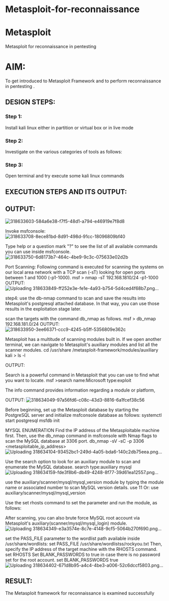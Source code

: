 # Metasploit-for-reconnaissance
# Metasploit
Metasploit for reconnaissance in pentesting

# AIM:

To get introduced to Metasploit Framework and to  perform reconnaissance  in pentesting .

## DESIGN STEPS:

### Step 1:

Install kali linux either in partition or virtual box or in live mode

### Step 2:

Investigate on the various categories of tools as follows:

### Step 3:

Open terminal and try execute some kali linux commands

## EXECUTION STEPS AND ITS OUTPUT:


## OUTPUT:
![318633603-584a6e38-f7f5-48d1-a794-e46919e7f8d8](https://github.com/pavankishore-AIDS/Metasploit-for-reconnaissance/assets/94154941/f29c0c9d-3a29-415b-a2cf-36775f4a3e38)


Invoke msfconsole:
![318633708-8ece81bd-8d91-498d-91cc-18096809bf40](https://github.com/pavankishore-AIDS/Metasploit-for-reconnaissance/assets/94154941/51f1c869-68dc-44e4-bad8-5f76f405f482)

Type help or a question mark "?" to see the list of all available commands you can use inside msfconsole.
![318633750-6d8173b7-464c-4be9-9c3c-075633e02d2b](https://github.com/pavankishore-AIDS/Metasploit-for-reconnaissance/assets/94154941/08c6f323-2fd6-4415-bdd6-cc3f09751995)

Port Scanning:
Following command is executed for scanning the systems on our local area network with a TCP scan (-sT) looking for open ports between 1 and 1000 (-p1-1000). msf > nmap -sT 192.168.1810/24 -p1-1000
OUTPUT:
![Uploading 318633849-ff252e3e-fe1e-4a93-b754-5d4ced4f68b7.png…]()

step4: use the db-nmap command to scan and save the results into Metasploit's postgresql attached database. In that way, you can use those results in the exploitation stage later.

scan the targets with the command db_nmap as follows. msf > db_nmap 192.168.181.0/24
OUTPUT:
![318633950-3ee66371-ccc9-4245-b5ff-5356809e362c](https://github.com/pavankishore-AIDS/Metasploit-for-reconnaissance/assets/94154941/b6e80768-1519-4bf0-b228-52154fc7f636)

Metasploit has a multitude of scanning modules built in. If we open another terminal, we can navigate to Metasploit's auxiliary modules and list all the scanner modules. cd /usr/share /metasploit-framework/modules/auxiliary kali > ls -l

OUTPUT:

Search is a powerful command in Metasploit that you can use to find what you want to locate. msf >search name:Microsoft type:exploit

The info command provides information regarding a module or platform,

OUTPUT:
![318634049-97a56fd6-c08c-43d3-8816-6a1fcef38c56](https://github.com/pavankishore-AIDS/Metasploit-for-reconnaissance/assets/94154941/7f22c9d3-5d94-4c7a-bf13-37d9b6d97f74)

Before beginning, set up the Metasploit database by starting the PostgreSQL server and initialize msfconsole database as follows: systemctl start postgresql msfdb init

MYSQL ENUMERATION
Find the IP address of the Metasploitable machine first. Then, use the db_nmap command in msfconsole with Nmap flags to scan the MySQL database at 3306 port. db_nmap -sV -sC -p 3306 <metasploitable_ip_address>
![Uploading 318634104-93452bc1-249d-4a05-bda6-140c2db75eea.png…]()

Use the search option to look for an auxiliary module to scan and enumerate the MySQL database. search type:auxiliary mysql
![Uploading 318634159-fde3f8b6-db49-4248-8f77-39d61ea12557.png…]()

use the auxiliary/scanner/mysql/mysql_version module by typing the module name or associated number to scan MySQL version details. use 11 Or: use auxiliary/scanner/mysql/mysql_version

Use the set rhosts command to set the parameter and run the module, as follows:

After scanning, you can also brute force MySQL root account via Metasploit's auxiliary(scanner/mysql/mysql_login) module.
![Uploading 318634349-e3a3574e-8c7e-4148-9cf5-5064b270f690.png…]()

set the PASS_FILE parameter to the wordlist path available inside /usr/share/wordlists: set PASS_FILE /usr/share/wordlistss/rockyou.txt Then, specify the IP address of the target machine with the RHOSTS command. set RHOSTS Set BLANK_PASSWORDS to true in case there is no password set for the root account. set BLANK_PASSWORDS true
![Uploading 318634402-671d8b95-a4c4-4be3-a006-52c6dccf5803.png…]()



## RESULT:
The Metasploit framework for reconnaissance is  examined successfully
